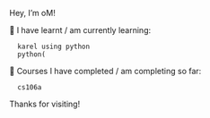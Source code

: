 Hey, I’m oM!


🚀 I have learnt / am currently learning:
      
      karel using python
      python(
      
📘 Courses I have completed / am completing so far:
      
      cs106a
      
      
Thanks for visiting!
      
<!---
oMs-codes/oMs-codes is a ✨ special ✨ repository because its `README.md` (this file) appears on your GitHub profile.
You can click the Preview link to take a look at your changes.
--->
